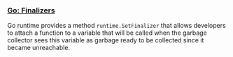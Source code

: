 
### [Go: Finalizers](https://medium.com/a-journey-with-go/go-finalizers-786df8e17687)

Go runtime provides a method `runtime.SetFinalizer` that allows developers to attach a function to a variable that will be called when the garbage collector sees this variable as garbage ready to be collected since it became unreachable.
